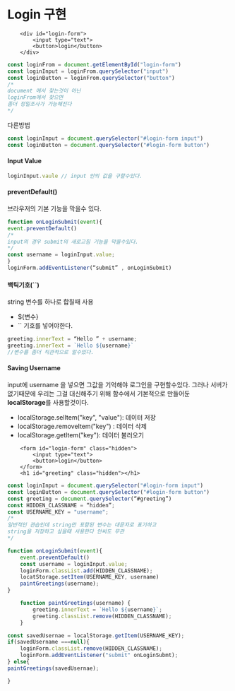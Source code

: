 # Login 구현

```markup
    <div id="login-form">
        <input type="text">
        <button>login</button>
    </div>
```

```javascript
const loginFrom = document.getElementById("login-form")
const loginInput = loginFrom.querySelector("input")
const loginButton = loginFrom.querySelector("button")
/*
document 에서 찾는것이 아닌  
loginFrom에서 찾으면
좀더 정밀조사가 가능해진다
*/

```

다른방법

```javascript
const loginInput = document.querySelector("#login-form input")
const loginButton = document.querySelector("#login-form button")
```

#### Input Value

```javascript
loginInput.vaule // input 안의 값을 구할수있다.
```

#### preventDefault\(\)  

브라우저의 기본 기능을 막을수 있다.

```javascript
function onLoginSubmit(event){
event.preventDefault() 	 
/* 
input의 경우 submit의 새로고침 기능을 막을수있다.
*/
const username = loginInput.value;
} 
loginForm.addEventListener(“submit” , onLoginSubmit)
```

#### 백틱기호\(\`\`\)

string 변수를 하나로 합칠때 사용

* ${변수}
* \`\` 기호를 넣어야한다.

```javascript
greeting.innerText = “Hello ” + username; 
greeting.innerText = `Hello ${username}`
//변수를 좀더 직관적으로 알수있다.
```

#### Saving Username

input에 username 을 넣으면 그값을 기억해야 로그인을 구현할수있다. 그러나 서버가 없기때문에 우리는 그걸 대신해주기 위해 함수에서 기본적으로 만들어둔 **localStorage**를  사용할것이다.

* localStorage.selItem\("key", "value"\): 데이터 저장
* localStorage.removeItem\("key"\) : 데이터 삭제
* localStorage.getItem\("key"\): 데이터 불러오기

```markup
    <form id="login-form" class="hidden">
        <input type="text">
        <button>login</button>
    </form>
    <h1 id="greeting" class="hidden"></h1>
```

```javascript
const loginInput = document.querySelector("#login-form input")
const loginButton = document.querySelector("#login-form button")
const greeting = document.querySelector(“#greeting”)
const HIDDEN_CLASSNAME = “hidden”; 
const USERNAME_KEY = "username";
/*
일반적인 관습인데 string만 포함된 변수는 대문자로 표기하고 
string을 저장하고 싶을때 사용한다 안써도 무관
*/

function onLoginSubmit(event){
    event.preventDefault() 	
    const username = loginInput.value;
    loginForm.classList.add(HIDDEN_CLASSNAME);
    locatStorage.setItem(USERNAME_KEY, username)
    paintGreetings(username);
} 

    function paintGreetings(username) {
        greeting.innerText = `Hello ${username}`;
        greeting.classList.remove(HIDDEN_CLASSNAME);
    }

const savedUsernae = localStorage.getItem(USERNAME_KEY);
if(savedUsername ===null){
    loginForm.classList.remove(HIDDEN_CLASSNAME);
    loginForm.addEventListener("submit" onLoginSubmt);
} else{
paintGreetings(savedUsernae);     

}



```



